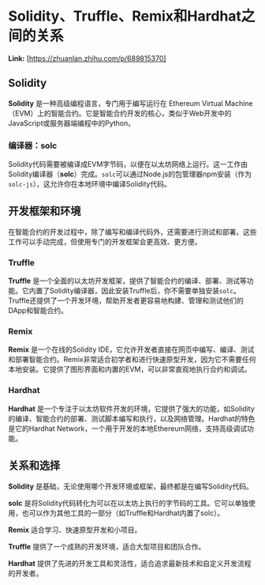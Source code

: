 # Solidity、Truffle、Remix和Hardhat之间的关系



 **Link:** [https://zhuanlan.zhihu.com/p/689815370]

## Solidity  

**Solidity** 是一种高级编程语言，专门用于编写运行在 Ethereum Virtual Machine（EVM）上的智能合约。它是智能合约开发的核心，类似于Web开发中的JavaScript或服务器端编程中的Python。

### 编译器：solc  

Solidity代码需要被编译成EVM字节码，以便在以太坊网络上运行。这一工作由Solidity编译器（**solc**）完成。`solc`可以通过Node.js的包管理器npm安装（作为`solc-js`），这允许你在本地环境中编译Solidity代码。

## 开发框架和环境  

在智能合约的开发过程中，除了编写和编译代码外，还需要进行测试和部署。这些工作可以手动完成，但使用专门的开发框架会更高效、更方便。

### Truffle  

**Truffle** 是一个全面的以太坊开发框架，提供了智能合约的编译、部署、测试等功能。它内置了Solidity编译器，因此安装Truffle后，你不需要单独安装`solc`。Truffle还提供了一个开发环境，帮助开发者更容易地构建、管理和测试他们的DApp和智能合约。

### Remix  

**Remix** 是一个在线的Solidity IDE，它允许开发者直接在网页中编写、编译、测试和部署智能合约。Remix非常适合初学者和进行快速原型开发，因为它不需要任何本地安装。它提供了图形界面和内置的EVM，可以非常直观地执行合约和调试。

### Hardhat  

**Hardhat** 是一个专注于以太坊软件开发的环境，它提供了强大的功能，如Solidity的编译、智能合约的部署、测试脚本编写和执行，以及网络管理。Hardhat的特色是它的Hardhat Network，一个用于开发的本地Ethereum网络，支持高级调试功能。

## 关系和选择  

**Solidity** 是基础，无论使用哪个开发环境或框架，最终都是在编写Solidity代码。

**solc** 是将Solidity代码转化为可以在以太坊上执行的字节码的工具。它可以单独使用，也可以作为其他工具的一部分（如Truffle和Hardhat内置了solc）。

**Remix** 适合学习、快速原型开发和小项目。

**Truffle** 提供了一个成熟的开发环境，适合大型项目和团队合作。

**Hardhat** 提供了先进的开发工具和灵活性，适合追求最新技术和自定义开发流程的开发者。

